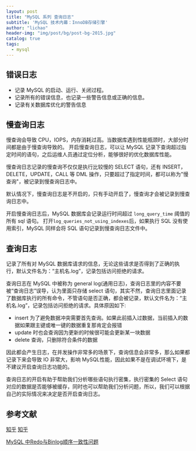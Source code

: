```yaml
---
layout: post
title: "MySQL 系列 查询日志"
subtitle: 'MySQL 技术内幕：InnoDB存储引擎'
author: "lichao"
header-img: "img/post/bg/post-bg-2015.jpg"
catalog: true
tags:
  - mysql
---
```


## 错误日志

* 记录 MySQL 的启动、运行、关闭过程。
* 记录所有的错误信息，也记录一些警告信息或正确的信息。
* 记录有关数据库优化的警告信息

## 慢查询日志

慢查询会导致 CPU，IOPS，内存消耗过高。当数据库遇到性能瓶颈时，大部分时间都是由于慢查询导致的。 开启慢查询日志，可以让 MySQL 记录下查询超过指定时间的语句，之后运维人员通过定位分析，能够很好的优化数据库性能。

慢查询日志记录的慢查询不仅仅是执行比较慢的 SELECT 语句，还有 INSERT，DELETE，UPDATE，CALL 等 DML 操作，只要超过了指定时间，都可以称为"慢查询"，被记录到慢查询日志中。

默认情况下，慢查询日志是不开启的，只有手动开启了，慢查询才会被记录到慢查询日志中。

开启慢查询日志后，MySQL 数据库会记录运行时间超过 ```long_query_time``` 阈值的所有 sql 语句。
打开```log_queries_not_using_indexes```后，如果执行 SQL 没有使用索引，MySQL 同样会将 SQL 语句记录到慢查询日志文件中。

## 查询日志

记录了所有对 MySQL 数据库请求的信息，无论这些请求是否得到了正确的执行，默认文件名为：“主机名.log”，记录包括访问拒绝的请求。

查询日志在 MySQL 中被称为 general log(通用日志)，查询日志里的内容不要被“查询日志”误导，认为里面只存储 select 语句，其实不然，查询日志里面记录了数据库执行的所有命令，不管语句是否正确，都会被记录，默认文件名为：“主机名.log”，记录包括访问拒绝的请求。具体原因如下:

* insert 为了避免数据冲突需要首先查询。如果此前插入过数据，当前插入的数据如果跟主键或唯一键的数据重复那肯定会报错
* update 时也会查询因为更新的时候很可能会更新某一块数据
* delete 查询，只删除符合条件的数据

因此都会产生日志，在并发操作非常多的场景下，查询信息会非常多，那么如果都记录下来会导致 IO 非常大，影响 MySQL性能，因此如果不是在调试环境下，是不建议开启查询日志功能的。

查询日志的开启有助于帮助我们分析哪些语句执行密集，执行密集的 Select 语句对应的数据是否能够被缓存，同时也可以帮助我们分析问题，所以，我们可以根据自己的实际情况来决定是否开启查询日志。

## 参考文献

[知乎](https://zhuanlan.zhihu.com/p/58011817)
[知乎](https://jkzhao.github.io/2018/04/16/MySQL%E6%97%A5%E5%BF%97%E5%8A%9F%E8%83%BD%E8%AF%A6%E8%A7%A3/)

[MySQL 中Redo与Binlog顺序一致性问题](http://go.fire80.com/Detail/article/id/78.html)
